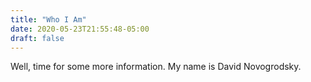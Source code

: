 ```yaml
---
title: "Who I Am"
date: 2020-05-23T21:55:48-05:00
draft: false
---
```


Well, time for some more information.  My name is David Novogrodsky.